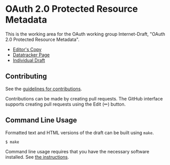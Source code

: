 # OAuth 2.0 Protected Resource Metadata

This is the working area for the OAuth working group Internet-Draft, "OAuth 2.0 Protected Resource Metadata".

* [Editor's Copy](https://drafts.oauth.net/draft-ietf-oauth-resource-metadata/draft-ietf-oauth-resource-metadata.html)
* [Datatracker Page](https://datatracker.ietf.org/doc/draft-ietf-oauth-resource-metadata)
* [Individual Draft](https://datatracker.ietf.org/doc/html/draft-jones-oauth-resource-metadata)


## Contributing

See the
[guidelines for contributions](https://github.com/oauth-wg/draft-ietf-oauth-resource-metadata/blob/main/CONTRIBUTING.md).

Contributions can be made by creating pull requests.
The GitHub interface supports creating pull requests using the Edit (✏) button.


## Command Line Usage

Formatted text and HTML versions of the draft can be built using `make`.

```sh
$ make
```

Command line usage requires that you have the necessary software installed.  See
[the instructions](https://github.com/martinthomson/i-d-template/blob/main/doc/SETUP.md).

